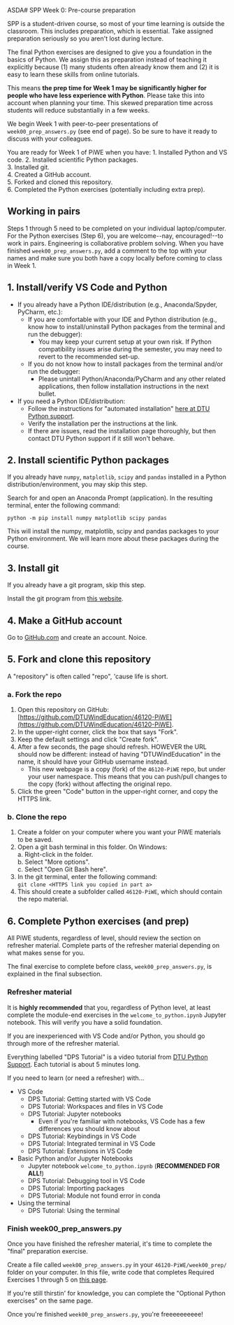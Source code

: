 ASDA# SPP Week 0: Pre-course preparation

SPP is a student-driven course, so most of your time learning is outside the classroom. This includes
preparation, which is essential. Take assigned preparation seriously so you aren't lost during lecture.

The final Python exercises are designed to give you a foundation in the basics of Python. We assign
this as preparation instead of teaching it explicitly because (1) many students often already know
them and (2) it is easy to learn these skills from online tutorials.  

This means **the prep time for Week 1 may be significantly higher for people who have less
experience with Python**. Please take this into account when planning your time. This
skewed preparation time across students will reduce substantially in a few weeks.  

We begin Week 1 with peer-to-peer presentations of `week00_prep_answers.py` (see end of page). So
be sure to have it ready to discuss with your colleagues.

You are ready for Week 1 of PiWE when you have:  1.	Installed Python and VS code.  2.	Installed scientific Python packages.  
3.	Installed git.  
4. Created a GitHub account.  
5.	Forked and cloned this repository.  
6. Completed the Python exercises (potentially including extra prep).  

## Working in pairs

Steps 1 through 5 need to be completed on your individual laptop/computer. For the Python exercises (Step 6),
you are welcome--nay, encouraged!--to work in pairs. Engineering is collaborative problem solving. When
you have finished `week00_prep_answers.py`, add a comment to the top with your names and make sure you
both have a copy locally before coming to class in Week 1.

## 1. Install/verify VS Code and Python

* If you already have a Python IDE/distribution (e.g., Anaconda/Spyder, PyCharm, etc.):  
   * If you are comfortable with your IDE and Python distribution (e.g., know how to install/uninstall
     Python packages from the terminal and run the debugger):
      * You may keep your current setup at your own risk. If Python compatibility issues arise during the
        semester, you may need to revert to the recommended set-up.  
   * If you do not know how to install packages from the terminal and/or run the debugger:  
      * Please unintall Python/Anaconda/PyCharm and any other related applications, then follow
        installation instructions in the next bullet.  
* If you need a Python IDE/distribution:  
   * Follow the instructions for "automated installation" [here at DTU Python support](https://pythonsupport.dtu.dk/install/python.html).  
   * Verify the installation per the instructions at the link.  
   * If there are issues, read the installation page thoroughly, but then contact DTU Python support
     if it still won't behave.  


## 2. Install scientific Python packages

If you already have `numpy`, `matplotlib`, `scipy` and `pandas` installed in a Python distribution/environment, you may skip this step.

Search for and open an Anaconda Prompt (application). In the resulting terminal, enter the following
command:  

   ```python -m pip install numpy matplotlib scipy pandas```  

This will install the numpy, matplotlib, scipy and pandas packages to your Python environment.
We will learn more about these packages during the course.


## 3. Install git

If you already have a git program, skip this step.

Install the git program from [this website](https://git-scm.com/).


## 4. Make a GitHub account

Go to [GitHub.com](https://github.com/) and create an account. Noice.

## 5. Fork and clone this repository

A "repository" is often called "repo", 'cause life is short.  

### a. Fork the repo

1. Open this repository on GitHub: [https://github.com/DTUWindEducation/46120-PiWE](https://github.com/DTUWindEducation/46120-PiWE).  
2. In the upper-right corner, click the box that says "Fork".  
3. Keep the default settings and click "Create fork".  
4. After a few seconds, the page should refresh. HOWEVER the URL should now be different:
   instead of having "DTUWindEducation" in the name, it should have your GitHub username instead.  
      * This new webpage is a copy (fork) of the `46120-PiWE` repo, but under your user namespace.
        This means that you can push/pull changes to the copy (fork) without affecting the original
        repo.  
5. Click the green "Code" button in the upper-right corner, and copy the HTTPS link.  

### b. Clone the repo

1. Create a folder on your computer where you want your PiWE materials to be saved.  
2. Open a git bash terminal in this folder. On Windows:  
   a. Right-click in the folder.  
   b. Select "More options".  
   c. Select "Open Git Bash here".  
3. In the git terminal, enter the following command:  
   ```git clone <HTTPS link you copied in part a>```
4. This should create a subfolder called `46120-PiWE`, which should contain the repo material.  


## 6. Complete Python exercises (and prep)

All PiWE students, regardless of level, should review the section on refresher material. Complete
parts of the refresher material depending on what makes sense for you.

The final exercise to complete before class, `week00_prep_answers.py`, is explained in the final
subsection.

### Refresher material

It is **highly recommended** that you, regardless of Python level, at least complete the module-end exercises in
the `welcome_to_python.ipynb` Jupyter notebook. This will verify you have a solid foundation.

If you are inexperienced with VS Code and/or Python, you should go through more of the refresher material.  

Everything labelled "DPS Tutorial" is a video tutorial from [DTU Python Support](https://pythonsupport.dtu.dk/videos/index.html).
Each tutorial is about 5 minutes long.  

If you need to learn (or need a refresher) with...  
* VS Code  
   * DPS Tutorial: Getting started with VS Code  
   * DPS Tutorial: Workspaces and files in VS Code  
   * DPS Tutorial: Jupyter notebooks  
      * Even if you're familiar with notebooks, VS Code has a few differences you should know about  
   * DPS Tutorial: Keybindings in VS Code  
   * DPS Tutorial: Integrated terminal in VS Code  
   * DPS Tutorial: Extensions in VS Code  
* Basic Python and/or Jupyter Notebooks  
   * Jupyter notebook `welcome_to_python.ipynb` (**RECOMMENDED FOR ALL!**)
   * DPS Tutorial: Debugging tool in VS Code  
   * DPS Tutorial: Importing packages  
   * DPS Tutorial: Module not found error in conda  
* Using the terminal  
   * DPS Tutorial: Using the terminal


### Finish week00_prep_answers.py

Once you have finished the refresher material, it's time to complete the "final" preparation exercise.

Create a file called `week00_prep_answers.py` in your `46120-PiWE/week00_prep/` folder on your computer.
In this file, write code that completes Required Exercises 1 through 5 on [this page](https://python-at-risoe.pages.windenergy.dtu.dk/codecamp/preparation.html#Required-exercises). 

If you're still thirstin' for knowledge, you can complete the "Optional Python exercises" on the same
page.

Once you're finished `week00_prep_answers.py`, you're freeeeeeeeee!
